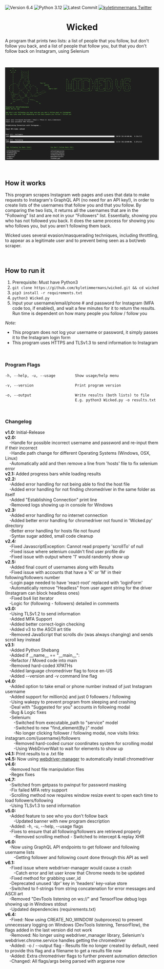 ![Version 6.4](http://img.shields.io/badge/Version-6.4-orange.svg)
![Python 3.12](http://img.shields.io/badge/Python-3.12-blue.svg)
![Latest Commit](https://img.shields.io/github/last-commit/kyletimmermans/wicked?color=green&label=Latest%20Commit)
[![kyletimmermans Twitter](http://img.shields.io/twitter/url/http/shields.io.svg?style=social&label=Follow)](https://twitter.com/kyletimmermans)

# <div align="center">Wicked</div>

A program that prints two lists: a list of people that you follow, but don't follow you back, and a list of people that follow you, but that you don't follow back on Instagram, using Selenium

<div>&#8203;</div>

![Sample Program Output](/media/results_screenshot.png?raw=true)

<div>&#8203;</div>

## How it works
This program scrapes Instagram web pages and uses that data to make requests to Instagram's GraphQL API (no need for an API key!), in order to create lists of the usernames that follow you and that you follow. By comparing the two lists, it returns all the usernames that are in the "Following" list and are not in your "Followers" list. Essentially, showing you who has not followed you back. It does the same process for showing you who follows you, but you aren't following them back.

Wicked uses several evasion/masquerading techniques, including throttling, to appear as a legitimate user and to prevent being seen as a bot/web scraper.

<div>&#8203;</div>

## How to run it
1. Prerequisite: Must have Python3
2. `git clone https://github.com/kyletimmermans/wicked.git && cd wicked`
3. `pip3 install -r requirements.txt`
4. `python3 Wicked.py`
5. Input your username/email/phone # and password for Instagram (MFA code too, if enabled), and wait a few minutes for it to return the results. Run time is dependent on how many people you follow / follow you

_Note:_

* This program does not log your username or password, it simply passes it to the Instagram login form
* This program uses HTTPS and TLSv1.3 to send information to Instagram

<div>&#8203;</div>

### Program Flags

```text
-h, --help, -u, --usage         Show usage/help menu

-v, --version                   Print program version

-o, --output                    Write results (both lists) to file
                                E.g. python3 Wicked.py -o results.txt
```

<div>&#8203;</div>

### Changelog
<div><b>v1.0:</b> Initial-Release</div>
<div><b>v2.0:</b><div>
<div>&ensp;&ensp;-Handle for possible incorrect username and password and re-input them if their incorrect</div>
<div>&ensp;&ensp;-Handle path change for different Operating Systems (Windows, OSX, Linux)</div>
<div>&ensp;&ensp;-Automatically add and then remove a line from 'hosts' file to fix selenium error</div>
<div><b>v2.1:</b> Added progress bars while loading results</div>
<div><b>v2.2:</b></div>
<div>&ensp;&ensp;-Added error handling for not being able to find the host file</div>
<div>&ensp;&ensp;-Added error handling for not finding chromedriver in the same folder as itself</div>
<div>&ensp;&ensp;-Added "Establishing Connection" print line
<div>&ensp;&ensp;-Removed logs showing up in console for Windows</div>
<div><b>v2.3:</b></div>
<div>&ensp;&ensp;-Added error handling for no internet connection</div>
<div>&ensp;&ensp;-Added better error handling for chromedriver not found in 'Wicked.py' directory</div>
<div>&ensp;&ensp;-Better error handling for hosts file not found</div>
<div>&ensp;&ensp;-Syntax sugar added, small code cleanup</div>
<div><b>v2.4:</b></div>
<div>&ensp;&ensp;-Fixed JavascriptException: Cannot read property 'scrollTo' of null</div>
<div>&ensp;&ensp;-Fixed issue where selenium couldn't find user profile div</div>
<div>&ensp;&ensp;-Fixed issue with output where '1' would randomly show up
<div><b>v2.5:</b></div>
<div>&ensp;&ensp;-Added final count of usernames along with Results</div>
<div>&ensp;&ensp;-Fixed issue with accounts that have a 'K' or 'M' in their following/followers number</div>
<div>&ensp;&ensp;-Login page needed to have 'react-root' replaced with 'loginForm'</div>
<div>&ensp;&ensp;-Automatically remove "Headless" from user agent string for the driver (Instagram can block headless ones)</div>
<div>&ensp;&ensp;-Fixed bs4 list iterator</div>
<div>&ensp;&ensp;-Logic for (following - followers) detailed in comments</div>
<div><b>v3.0:</b></div>
<div>&ensp;&ensp;-Using TLSv1.2 to send information</div>
<div>&ensp;&ensp;-Added MFA Support</div>
<div>&ensp;&ensp;-Added better correct-login checking</div>
<div>&ensp;&ensp;-Added v3 to the ASCII art title</div>
<div>&ensp;&ensp;-Removed JavaScript that scrolls div (was always changing) and sends scroll key instead</div>
<div><b>v3.1:</b></div>
<div>&ensp;&ensp;-Added Python Shebang</div>
<div>&ensp;&ensp;-Added if __name__ == "__main__":</div>
<div>&ensp;&ensp;-Refactor / Moved code into main</div>
<div>&ensp;&ensp;-Removed hard-coded XPATHs</div>
<div>&ensp;&ensp;-Added language chromedriver flag to force en-US</div>
<div>&ensp;&ensp;-Added --version and -v command line flag<div>
<div><b>v4.0:</b></div>
<div>&ensp;&ensp;-Added option to take email or phone number instead of just Instagram username<div>
<div>&ensp;&ensp;-Added support for million(s) and just 0 followers / following<div>
<div>&ensp;&ensp;-Using wakepy to prevent program from sleeping and crashing<div>
<div>&ensp;&ensp;-Deal with "Suggested for you" accounts in following modal</div>
<div>&ensp;&ensp;-Bug & Logic fixes</div>
<div>&ensp;&ensp;-Selenium:</div>
<div>&ensp;&ensp;&ensp;&ensp;-Switched from executable_path to "service" model</div>
<div>&ensp;&ensp;&ensp;&ensp;-Switched to new "find_element(By.)" model</div>
<div>&ensp;&ensp;&ensp;&ensp;-No longer clicking follower / following modal, now visits links: instagram.com/{username}/followers</div>
<div>&ensp;&ensp;&ensp;&ensp;-Removed hard-coded cursor coordinates system for scrolling modal</div>
<div>&ensp;&ensp;&ensp;&ensp;-Using WebDriverWait to wait for elements to show up</div>
<div><b>v4.1:</b> Print results to a .txt file</div>
<div><b>v4.5:</b> Now using <a href="https://pypi.org/project/webdriver-manager/">webdriver-manager</a> to automatically install chromedriver</div>
<div><b>v4.6:</b></div>
<div>&ensp;&ensp;-Removed host file manipulation files<div>
<div>&ensp;&ensp;-Regex fixes<div>
<div><b>v4.7:</b></div>
<div>&ensp;&ensp;-Switched from getpass to pwinput for password masking<div>
<div>&ensp;&ensp;-Fix failed MFA retry support<div>
<div>&ensp;&ensp;-Scrolling method now requires window resize event to open each time to load followers/following</div>
<div>&ensp;&ensp;-Using TLSv1.3 to send information</div>
<div><b>v5.0:</b></div>
<div>&ensp;&ensp;-Added feature to see who you don't follow back<div>
<div>&ensp;&ensp;&ensp;&ensp;-Updated banner with new program description</div>
<div>&ensp;&ensp;-Added: -h, -u, --help, --usage flags</div>
<div>&ensp;&ensp;-Fixes to ensure that all following/followers are retrieved properly<div>
<div>&ensp;&ensp;&ensp;&ensp;-Removed scrolling method - Switched to intercept & replay XHR</div>
<div><b>v6.0:</b></div>
<div>&ensp;&ensp;-Now using GraphQL API endpoints to get follower and following username lists</div>
<div>&ensp;&ensp;&ensp;&ensp;-Getting follower and following count done through this API as well</div>
<div><b>v6.1:</b></div>
<div>&ensp;&ensp;-Fixed issue where webdriver-manager would cause a crash</div>
<div>&ensp;&ensp;&ensp;&ensp;-Catch error and let user know that Chrome needs to be updated</div>
<div>&ensp;&ensp;-Fixed method for grabbing user_id</div>
<div>&ensp;&ensp;-Deprecated unused 'dpr' key in 'headers' key-value store</div>
<div>&ensp;&ensp;-Switched to f-strings from string concatenation for error messages and ASCII art</div>
<div>&ensp;&ensp;-Removed "DevTools listening on ws://" and TensorFlow debug logs showing up in Windows stdout</div>
<div>&ensp;&ensp;-Updated dependencies (requirements.txt)</div>
<div><b>v6.4:</b></div>
<div>&ensp;&ensp;-Fixed: Now using CREATE_NO_WINDOW (subprocess) to prevent unnecessary logging on Windows (DevTools listening, TensorFlow), the flags added in the last version did not work</div>
<div>&ensp;&ensp;-Removed: No longer using webdriver_manager library, Selenium's webdriver.chrome.service handles getting the chromedriver</div>
<div>&ensp;&ensp;-Added: -o / --output flag - Results file no longer created by default, need to provide this flag and a filename to get a results file now</div>
<div>&ensp;&ensp;-Added: Extra chromedriver flags to further prevent automation detection</div>
<div>&ensp;&ensp;-Changed: All flags/args being parsed with argparse now</div>
